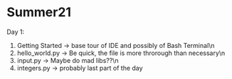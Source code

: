 # Summer21
Day 1:
1. Getting Started -> base tour of IDE and possibly of Bash Terminal\n
2. hello_world.py -> Be quick, the file is more throrough than necessary\n
3. input.py -> Maybe do mad libs??\n
4. integers.py -> probably last part of the day